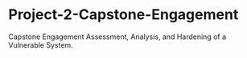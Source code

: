 # Project-2-Capstone-Engagement
Capstone Engagement Assessment, Analysis, and Hardening of a Vulnerable System.
